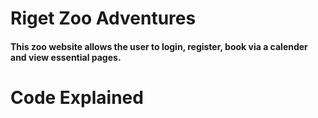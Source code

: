 # Riget Zoo Adventures

#### This zoo website allows the user to login, register, book via a calender and view essential pages.

# Code Explained